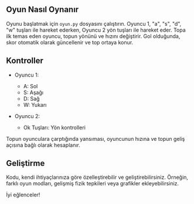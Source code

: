 
## Oyun Nasıl Oynanır

Oyunu başlatmak için `oyun.py` dosyasını çalıştırın. Oyuncu 1, "a", "s", "d", "w" tuşları ile hareket ederken, Oyuncu 2 yön tuşları ile hareket eder. Topa ilk temas eden oyuncu, topun yönünü ve hızını değiştirir. Gol olduğunda, skor otomatik olarak güncellenir ve top ortaya konur.

## Kontroller

- Oyuncu 1:
  - A: Sol
  - S: Aşağı
  - D: Sağ
  - W: Yukarı

- Oyuncu 2:
  - Ok Tuşları: Yön kontrolleri

Topun oyunculara çarptığında yansıması, oyuncunun hızına ve topun geliş açısına bağlı olarak hesaplanır.

## Geliştirme

Kodu, kendi ihtiyaçlarınıza göre özelleştirebilir ve geliştirebilirsiniz. Örneğin, farklı oyun modları, gelişmiş fizik tepkileri veya grafikler ekleyebilirsiniz.

İyi eğlenceler!
